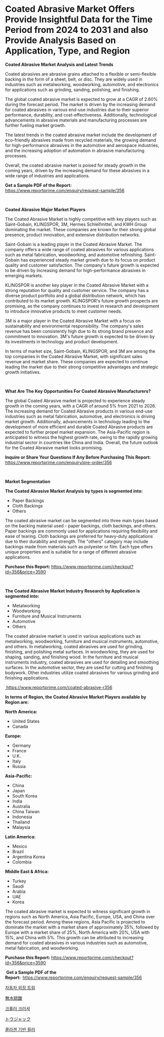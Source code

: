 <p><h1>Coated Abrasive Market Offers Provide Insightful Data for the Time Period from 2024 to 2031 and also Provide Analysis Based on Application, Type, and Region</h1></p><p><strong>Coated Abrasive Market Analysis and Latest Trends</strong></p>
<p><p>Coated abrasives are abrasive grains attached to a flexible or semi-flexible backing in the form of a sheet, belt, or disc. They are widely used in industries such as metalworking, woodworking, automotive, and electronics for applications such as grinding, sanding, polishing, and finishing.</p><p>The global coated abrasive market is expected to grow at a CAGR of 2.60% during the forecast period. The market is driven by the increasing demand for coated abrasives in various end-use industries due to their superior performance, durability, and cost-effectiveness. Additionally, technological advancements in abrasive materials and manufacturing processes are further fueling market growth.</p><p>The latest trends in the coated abrasive market include the development of eco-friendly abrasives made from recycled materials, the growing demand for high-performance abrasives in the automotive and aerospace industries, and the increasing adoption of automation in abrasive manufacturing processes.</p><p>Overall, the coated abrasive market is poised for steady growth in the coming years, driven by the increasing demand for these abrasives in a wide range of industries and applications.</p></p>
<p><strong>Get a Sample PDF of the Report:&nbsp;</strong> <a href="https://www.reportprime.com/enquiry/request-sample/356">https://www.reportprime.com/enquiry/request-sample/356</a></p>
<p>&nbsp;</p>
<p><strong>Coated Abrasive Major Market Players</strong></p>
<p><p>The Coated Abrasive Market is highly competitive with key players such as Saint-Gobain, KLINGSPOR, 3M, Hermes Schleifmittel, and KWH Group dominating the market. These companies are known for their strong global presence, product innovation, and extensive distribution networks.</p><p>Saint-Gobain is a leading player in the Coated Abrasive Market. The company offers a wide range of coated abrasives for various applications such as metal fabrication, woodworking, and automotive refinishing. Saint-Gobain has experienced steady market growth due to its focus on product quality and customer satisfaction. The company's future growth is expected to be driven by increasing demand for high-performance abrasives in emerging markets.</p><p>KLINGSPOR is another key player in the Coated Abrasive Market with a strong reputation for quality and customer service. The company has a diverse product portfolio and a global distribution network, which has contributed to its market growth. KLINGSPOR's future growth prospects are promising, as the company continues to invest in research and development to introduce innovative products to meet customer needs.</p><p>3M is a major player in the Coated Abrasive Market with a focus on sustainability and environmental responsibility. The company's sales revenue has been consistently high due to its strong brand presence and commitment to innovation. 3M's future growth is expected to be driven by its investments in technology and product development.</p><p>In terms of market size, Saint-Gobain, KLINGSPOR, and 3M are among the top companies in the Coated Abrasive Market, with significant sales revenue and market share. These companies are expected to continue leading the market due to their strong competitive advantages and strategic growth initiatives.</p></p>
<p>&nbsp;</p>
<p><strong>What Are The Key Opportunities For Coated Abrasive Manufacturers?</strong></p>
<p><p>The global Coated Abrasive market is projected to experience steady growth in the coming years, with a CAGR of around 5% from 2021 to 2026. The increasing demand for Coated Abrasive products in various end-use industries such as metal fabrication, automotive, and electronics is driving market growth. Additionally, advancements in technology leading to the development of more efficient and durable Coated Abrasive products are expected to further propel market expansion. The Asia-Pacific region is anticipated to witness the highest growth rate, owing to the rapidly growing industrial sector in countries like China and India. Overall, the future outlook for the Coated Abrasive market looks promising.</p></p>
<p><strong>Inquire or Share Your Questions If Any Before Purchasing This Report:</strong> <a href="https://www.reportprime.com/enquiry/pre-order/356">https://www.reportprime.com/enquiry/pre-order/356</a></p>
<p>&nbsp;</p>
<p><strong>Market Segmentation</strong></p>
<p><strong>The Coated Abrasive Market Analysis by types is segmented into:</strong></p>
<p><ul><li>Paper Backings</li><li>Cloth Backings</li><li>Others</li></ul></p>
<p><p>The coated abrasive market can be segmented into three main types based on the backing material used - paper backings, cloth backings, and others. Paper backings are commonly used for applications requiring flexibility and ease of tearing. Cloth backings are preferred for heavy-duty applications due to their durability and strength. The "others" category may include backings made from materials such as polyester or film. Each type offers unique properties and is suitable for a range of different abrasive applications.</p></p>
<p><strong>Purchase this Report:&nbsp;</strong><a href="https://www.reportprime.com/checkout?id=356&price=3590">https://www.reportprime.com/checkout?id=356&price=3590</a></p>
<p>&nbsp;</p>
<p><strong>The Coated Abrasive Market Industry Research by Application is segmented into:</strong></p>
<p><ul><li>Metalworking</li><li>Woodworking</li><li>Furniture and Musical Instruments</li><li>Automotive</li><li>Others</li></ul></p>
<p><p>The coated abrasive market is used in various applications such as metalworking, woodworking, furniture and musical instruments, automotive, and others. In metalworking, coated abrasives are used for grinding, finishing, and polishing metal surfaces. In woodworking, they are used for shaping, sanding, and finishing wood. In the furniture and musical instruments industry, coated abrasives are used for detailing and smoothing surfaces. In the automotive sector, they are used for cutting and finishing bodywork. Other industries utilize coated abrasives for various grinding and finishing applications.</p></p>
<p><a href="https://www.reportprime.com/coated-abrasive-r356">&nbsp;https://www.reportprime.com/coated-abrasive-r356</a></p>
<p><strong>In terms of Region, the Coated Abrasive Market Players available by Region are:</strong></p>
<p>
    <p> <strong> North America: </strong>
        <ul>
            <li>United States</li>
            <li>Canada</li>
        </ul>
        </p> 
    <p> <strong> Europe: </strong>
        <ul>
            <li>Germany</li>
            <li>France</li>
            <li>U.K.</li>
            <li>Italy</li>
            <li>Russia</li>
        </ul>
        </p> 
    <p> <strong> Asia-Pacific: </strong>
        <ul>
            <li>China</li>
            <li>Japan</li>
            <li>South Korea</li>
            <li>India</li>
            <li>Australia</li>
            <li>China Taiwan</li>
            <li>Indonesia</li>
            <li>Thailand</li>
            <li>Malaysia</li>
        </ul>
        </p> 
    <p> <strong> Latin America: </strong>
        <ul>
            <li>Mexico</li>
            <li>Brazil</li>
            <li>Argentina Korea</li>
            <li>Colombia</li>
        </ul>
        </p> 
    <p> <strong> Middle East & Africa: </strong>
        <ul>
            <li>Turkey</li>
            <li>Saudi</li>
            <li>Arabia</li>
            <li>UAE</li>
            <li>Korea</li>
        </ul>
    </p>
    </p>
<p><p>The coated abrasive market is expected to witness significant growth in regions such as North America, Asia Pacific, Europe, USA, and China over the forecast period. Among these regions, Asia Pacific is projected to dominate the market with a market share of approximately 35%, followed by Europe with a market share of 25%, North America with 20%, USA with 15%, and China with 5%. This growth can be attributed to increasing demand for coated abrasives in various industries such as automotive, metal fabrication, and woodworking.</p></p>
<p><strong>Purchase this Report: </strong><a href="https://www.reportprime.com/checkout?id=356&price=3590">https://www.reportprime.com/checkout?id=356&price=3590</a></p>
<p>&nbsp;<strong>Get a Sample PDF of the Report:&nbsp;&nbsp;</strong><a href="https://www.reportprime.com/enquiry/request-sample/356">https://www.reportprime.com/enquiry/request-sample/356</a></p>
<p><strong></strong></p>
<p><p><a href="https://github.com/CarmellaLang1/Market-Research-Report-List-1/blob/main/799923967466.md">자동차 외장 트림</a></p><p><a href="https://medium.com/@saigekulas/%E7%84%A1%E6%B0%B4%E7%A1%AB%E9%85%B8%E5%B8%82%E5%A0%B4%E3%81%AF-%E5%B8%82%E5%A0%B4%E3%82%B7%E3%82%A7%E3%82%A2-%E3%82%B5%E3%82%A4%E3%82%BA-%E3%81%8A%E3%82%88%E3%81%B32031%E5%B9%B4%E3%81%BE%E3%81%A7%E3%81%AE%E4%BA%88%E6%B8%AC%E3%82%92%E9%87%8D%E7%82%B9%E3%81%AB%E3%81%97%E3%81%A6%E3%81%84%E3%81%BE%E3%81%99-b1fc7fa20171">無水硫酸</a></p><p><a href="https://medium.com/@kellylyncyh543964/%ED%81%AC%EB%A1%A4%EB%9F%AC-%ED%81%AC%EB%9F%AC%EC%85%94-%EC%8B%9C%EC%9E%A5%EC%9D%80-%EC%8B%9C%EC%9E%A5-%EC%A0%90%EC%9C%A0%EC%9C%A8-%EC%8B%9C%EC%9E%A5-%EB%8F%99%ED%96%A5-%EB%B0%8F-%EC%8B%9C%EC%9E%A5-%EC%84%B1%EC%9E%A5%EC%97%90-%EB%8C%80%ED%95%9C-%EC%A0%95%EB%B3%B4%EB%A5%BC-%EC%A0%9C%EA%B3%B5%ED%95%A9%EB%8B%88%EB%8B%A4-6a7942b6fa22">크롤러 크러셔</a></p><p><a href="https://medium.com/@kelsitorphy644/2024%E5%B9%B4%E3%81%8B%E3%82%892031%E5%B9%B4%E3%81%BE%E3%81%A7%E3%81%AE%E6%9C%9F%E9%96%93%E3%81%AB%E4%BA%88%E6%B8%AC%E3%81%95%E3%82%8C%E3%82%8B%E3%83%88%E3%83%BC-%E3%82%B8%E3%83%A3%E3%83%83%E3%82%AF%E5%B8%82%E5%A0%B4%E5%88%86%E6%9E%90%E3%81%A8%E5%8F%8E%E7%9B%8A%E8%A6%8B%E8%BE%BC%E3%81%BF-62d786ba6622">トウジャック</a></p><p><a href="https://medium.com/@aidenreinger/%EC%BD%9C%EB%9D%BC%EA%B2%90-%EA%B8%B0%EB%B0%98-%ED%95%84%EB%9F%AC-%EC%8B%9C%EC%9E%A5-%EC%A7%80%ED%91%9C-%ED%95%B4%EB%8F%85-%EC%8B%9C%EC%9E%A5-%EC%A0%90%EC%9C%A0%EC%9C%A8-%ED%8A%B8%EB%A0%8C%EB%93%9C-%EB%B0%8F-%EC%84%B1%EC%9E%A5-%ED%8C%A8%ED%84%B4-f383c6f292e2">콜라겐 기반 필러</a></p></p>